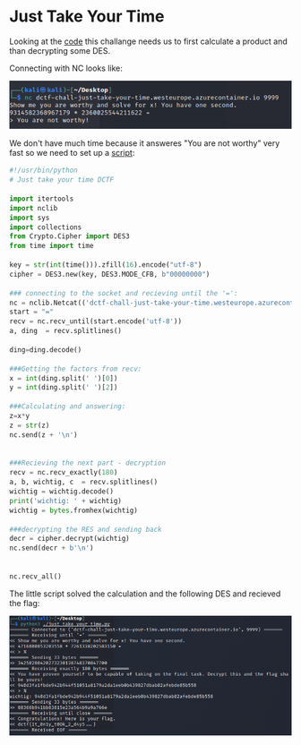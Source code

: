 Just Take Your Time
====================

Looking at the [code](source/orig_just-take-your-time.py) this challange needs us to first calculate a product and than decrypting some DES.

Connecting with NC looks like:

![nc](images/nc.png)

We don't have much time because it answeres "You are not worthy" very fast so we need to set up a [script](source/just_take_your_time.py):

```py
#!/usr/bin/python
# Just take your time DCTF

import itertools
import nclib
import sys
import collections
from Crypto.Cipher import DES3
from time import time

key = str(int(time())).zfill(16).encode("utf-8")
cipher = DES3.new(key, DES3.MODE_CFB, b"00000000")

### connecting to the socket and recieving until the '=':
nc = nclib.Netcat(('dctf-chall-just-take-your-time.westeurope.azurecontainer.io', 9999), verbose=True)
start = "="
recv = nc.recv_until(start.encode('utf-8'))
a, ding  = recv.splitlines()

ding=ding.decode()

###Getting the factors from recv:
x = int(ding.split(' ')[0])
y = int(ding.split(' ')[2])

###Calculating and answering:
z=x*y
z = str(z)
nc.send(z + '\n')


###Recieving the next part - decryption
recv = nc.recv_exactly(180)
a, b, wichtig, c  = recv.splitlines()
wichtig = wichtig.decode()
print('wichtig: ' + wichtig)
wichtig = bytes.fromhex(wichtig)

###decrypting the RES and sending back
decr = cipher.decrypt(wichtig)
nc.send(decr + b'\n')


nc.recv_all()
```

The little script solved the calculation and the following DES and recieved the flag:

![flag](images/flag.png)
